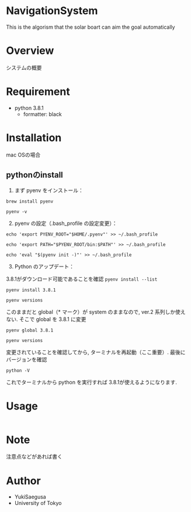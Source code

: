 # NavigationSystem

This is the algorism that the solar boart can aim the goal automatically
 
# Overview
 
システムの概要
 
# Requirement
 
 
* python 3.8.1
  * formatter: black

 
# Installation
 
mac OSの場合

## pythonのinstall

1. まず pyenv をインストール：

`brew install pyenv`

`pyenv -v`

2. pyenv の設定（.bash_profile の設定変更）：

`echo 'export PYENV_ROOT="$HOME/.pyenv"' >> ~/.bash_profile`

`echo 'export PATH="$PYENV_ROOT/bin:$PATH"' >> ~/.bash_profile`

`echo 'eval "$(pyenv init -)"' >> ~/.bash_profile`

3. Python のアップデート：

3.8.1がダウンロード可能であることを確認
`pyenv install --list`



`pyenv install 3.8.1`

`pyenv versions`

このままだと global（* マーク）が system のままなので, ver.2 系列しか使えない. そこで global を 3.8.1 に変更

`pyenv global 3.8.1`

`pyenv versions`

変更されていることを確認してから, ターミナルを再起動（ここ重要）. 最後にバージョンを確認

`python -V`

これでターミナルから python を実行すれば 3.8.1が使えるようになります.

 
# Usage
 
```bash

```
 
# Note
 
注意点などがあれば書く
 
# Author
 
 
* YukiSaegusa
* University of Tokyo
 
